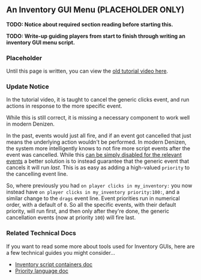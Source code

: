 An Inventory GUI Menu (PLACEHOLDER ONLY)
---------------------

**TODO: Notice about required section reading before starting this.**

**TODO: Write-up guiding players from start to finish through writing an inventory GUI menu script.**

### Placeholder

Until this page is written, you can view the [old tutorial video here](https://one.denizenscript.com/denizen/vids/Inventory%20GUIs).

### Update Notice

In the tutorial video, it is taught to cancel the generic clicks event, and run actions in response to the more specific event.

While this is still correct, it is missing a necessary component to work well in modern Denizen.

In the past, events would just all fire, and if an event got cancelled that just means the underlying action wouldn't be performed. In modern Denizen, the system more intelligently knows to not fire more script events after the event was cancelled. While this [can be simply disabled for the relevant events](https://meta.denizenscript.com/Docs/Languages/Script%20Event%20Cancellation) a better solution is to instead guarantee that the generic event that cancels it will run *last*. This is as easy as adding a high-valued `priority` to the cancelling event line.

So, where previously you had `on player clicks in my_inventory:` you now instead have `on player clicks in my_inventory priority:100:`, and a similar change to the `drags` event line. Event priorities run in numerical order, with a default of `0`. So all the specific events, with their default priority, will run first, and then only after they're done, the generic cancellation events <span class="parens">(now at priority `100`)</span> will fire last.


### Related Technical Docs

If you want to read some more about tools used for Inventory GUIs, here are a few technical guides you might consider...

- [Inventory script containers doc](https://meta.denizenscript.com/Docs/Languages/inventory%20script%20containers)
- [Priority language doc](https://meta.denizenscript.com/Docs/Languages/script%20event%20priority)
